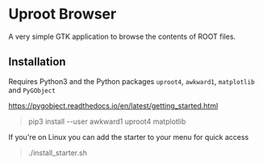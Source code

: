 # Uproot Browser
A very simple GTK application to browse the contents of ROOT files.

## Installation
Requires Python3 and the Python packages `uproot4`, `awkward1`, `matplotlib` and `PyGObject`

https://pygobject.readthedocs.io/en/latest/getting_started.html

> pip3 install --user awkward1 uproot4 matplotlib

If you're on Linux you can add the starter to your menu for quick access

> ./install_starter.sh

